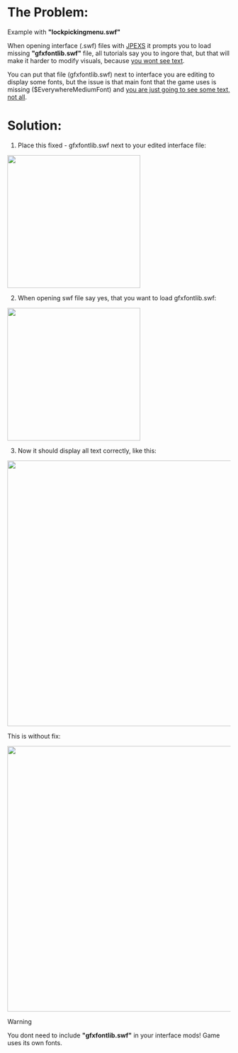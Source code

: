 # The Problem:

Example with __"lockpickingmenu.swf"__
 
  When opening interface (.swf) files with [JPEXS](https://github.com/jindrapetrik/jpexs-decompiler)
it prompts you to load missing __"gfxfontlib.swf"__ file,
all tutorials say you to ingore that, but that will make it harder to modify visuals,
because <ins>you wont see text</ins>.
 
You can put that file (gfxfontlib.swf) next to interface you are editing to display some fonts, 
but the issue is that main font that the game uses is missing ($EverywhereMediumFont)
and <ins>you are just going to see some text, not all</ins>.
 
# Solution:

1. Place this fixed - gfxfontlib.swf
next to your edited interface file:

<img width="300" src="https://github.com/user-attachments/assets/3bbc2e4f-cc96-4ee8-9a92-812a6912d6b6" />
 
 
2. When opening swf file say yes, that you want to load gfxfontlib.swf:

<img width="300" src="https://github.com/user-attachments/assets/368935b5-8ece-471c-8e1c-57be4d5a5a4a" />
 
 
3. Now it should display all text correctly, like this:

<img width="600" src="https://github.com/user-attachments/assets/cef35838-074f-4cd7-8539-fea37f342433" />
 
 
This is without fix:

<img width="600" src="https://github.com/user-attachments/assets/aec443b3-867b-4f3f-bff5-601fffdd75ef" />

> [!WARNING]
> You dont need to include __"gfxfontlib.swf"__ in your interface mods!
> Game uses its own fonts.

